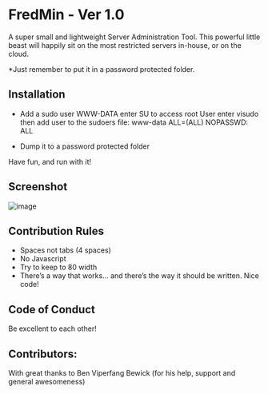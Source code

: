 # FredMin - Ver 1.0

A super small and lightweight Server Administration Tool.
This powerful little beast will happily sit on the most restricted servers
in-house, or on the cloud.

*Just remember to put it in a password protected folder.

## Installation

- Add a sudo user WWW-DATA
enter SU to access root User
enter visudo
then add user to the sudoers file:
www-data ALL=(ALL) NOPASSWD: ALL

- Dump it to a password protected folder

Have fun, and run with it!

## Screenshot

![image](https://raw.githubusercontent.com/sn0wlink/FredMin/master/screenshot.png)

## Contribution Rules
- Spaces not tabs (4 spaces)
- No Javascript
- Try to keep to 80 width
- There’s a way that works… and there’s the way it should be written. Nice code!

## Code of Conduct
Be excellent to each other!

## Contributors:
With great thanks to Ben Viperfang Bewick (for his help, support and general awesomeness)
